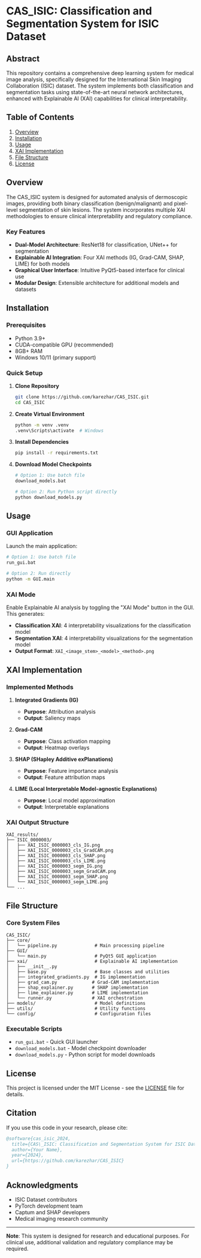 # CAS_ISIC: Classification and Segmentation System for ISIC Dataset

## Abstract

This repository contains a comprehensive deep learning system for medical image analysis, specifically designed for the International Skin Imaging Collaboration (ISIC) dataset. The system implements both classification and segmentation tasks using state-of-the-art neural network architectures, enhanced with Explainable AI (XAI) capabilities for clinical interpretability.

## Table of Contents

1. [Overview](#overview)
2. [Installation](#installation)
3. [Usage](#usage)
4. [XAI Implementation](#xai-implementation)
5. [File Structure](#file-structure)
6. [License](#license)

## Overview

The CAS_ISIC system is designed for automated analysis of dermoscopic images, providing both binary classification (benign/malignant) and pixel-level segmentation of skin lesions. The system incorporates multiple XAI methodologies to ensure clinical interpretability and regulatory compliance.

### Key Features

- **Dual-Model Architecture**: ResNet18 for classification, UNet++ for segmentation
- **Explainable AI Integration**: Four XAI methods (IG, Grad-CAM, SHAP, LIME) for both models
- **Graphical User Interface**: Intuitive PyQt5-based interface for clinical use
- **Modular Design**: Extensible architecture for additional models and datasets

## Installation

### Prerequisites

- Python 3.9+
- CUDA-compatible GPU (recommended)
- 8GB+ RAM
- Windows 10/11 (primary support)

### Quick Setup

1. **Clone Repository**
   ```bash
   git clone https://github.com/karezhar/CAS_ISIC.git
   cd CAS_ISIC
   ```

2. **Create Virtual Environment**
   ```bash
   python -m venv .venv
   .venv\Scripts\activate  # Windows
   ```

3. **Install Dependencies**
   ```bash
   pip install -r requirements.txt
   ```

4. **Download Model Checkpoints**
   ```bash
   # Option 1: Use batch file
   download_models.bat
   
   # Option 2: Run Python script directly
   python download_models.py
   ```

## Usage

### GUI Application

Launch the main application:

```bash
# Option 1: Use batch file
run_gui.bat

# Option 2: Run directly
python -m GUI.main
```

### XAI Mode

Enable Explainable AI analysis by toggling the "XAI Mode" button in the GUI. This generates:

- **Classification XAI**: 4 interpretability visualizations for the classification model
- **Segmentation XAI**: 4 interpretability visualizations for the segmentation model
- **Output Format**: `XAI_<image_stem>_<model>_<method>.png`

## XAI Implementation

### Implemented Methods

1. **Integrated Gradients (IG)**
   - **Purpose**: Attribution analysis
   - **Output**: Saliency maps

2. **Grad-CAM**
   - **Purpose**: Class activation mapping
   - **Output**: Heatmap overlays

3. **SHAP (SHapley Additive exPlanations)**
   - **Purpose**: Feature importance analysis
   - **Output**: Feature attribution maps

4. **LIME (Local Interpretable Model-agnostic Explanations)**
   - **Purpose**: Local model approximation
   - **Output**: Interpretable explanations

### XAI Output Structure

```
XAI_results/
├── ISIC_0000003/
│   ├── XAI_ISIC_0000003_cls_IG.png
│   ├── XAI_ISIC_0000003_cls_GradCAM.png
│   ├── XAI_ISIC_0000003_cls_SHAP.png
│   ├── XAI_ISIC_0000003_cls_LIME.png
│   ├── XAI_ISIC_0000003_segm_IG.png
│   ├── XAI_ISIC_0000003_segm_GradCAM.png
│   ├── XAI_ISIC_0000003_segm_SHAP.png
│   └── XAI_ISIC_0000003_segm_LIME.png
└── ...
```

## File Structure

### Core System Files

```
CAS_ISIC/
├── core/
│   └── pipeline.py              # Main processing pipeline
├── GUI/
│   └── main.py                  # PyQt5 GUI application
├── xai/                         # Explainable AI implementation
│   ├── __init__.py
│   ├── base.py                  # Base classes and utilities
│   ├── integrated_gradients.py  # IG implementation
│   ├── grad_cam.py             # Grad-CAM implementation
│   ├── shap_explainer.py       # SHAP implementation
│   ├── lime_explainer.py       # LIME implementation
│   └── runner.py               # XAI orchestration
├── models/                      # Model definitions
├── utils/                       # Utility functions
└── config/                      # Configuration files
```

### Executable Scripts

- `run_gui.bat` - Quick GUI launcher
- `download_models.bat` - Model checkpoint downloader
- `download_models.py` - Python script for model downloads

## License

This project is licensed under the MIT License - see the [LICENSE](LICENSE) file for details.

## Citation

If you use this code in your research, please cite:

```bibtex
@software{cas_isic_2024,
  title={CAS\_ISIC: Classification and Segmentation System for ISIC Dataset},
  author={Your Name},
  year={2024},
  url={https://github.com/karezhar/CAS_ISIC}
}
```

## Acknowledgments

- ISIC Dataset contributors
- PyTorch development team
- Captum and SHAP developers
- Medical imaging research community

---

**Note**: This system is designed for research and educational purposes. For clinical use, additional validation and regulatory compliance may be required.
